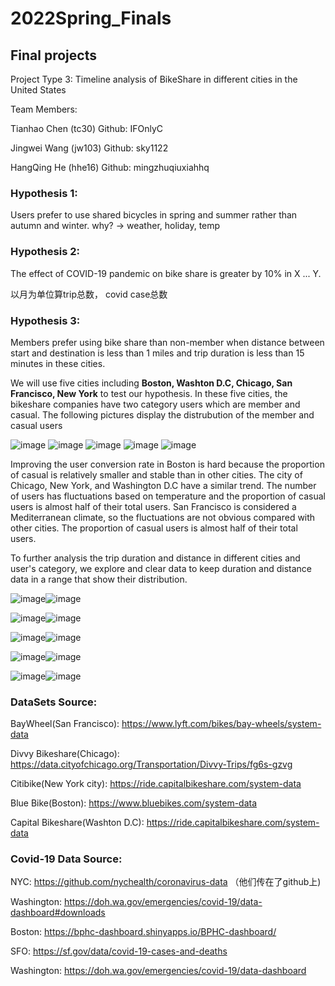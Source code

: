 # 2022Spring_Finals
## Final projects
Project Type 3:  Timeline analysis of BikeShare in different cities in the United States

Team Members:

Tianhao Chen (tc30)    Github: IFOnlyC

Jingwei Wang (jw103)  Github: sky1122

HangQing He (hhe16)  Github: mingzhuqiuxiahhq


### Hypothesis 1:

Users prefer to use shared bicycles in spring and summer rather than autumn and winter.
why? -> weather, holiday, temp


### Hypothesis 2:

The effect of COVID-19 pandemic on bike share is greater by 10% in X ... Y.

以月为单位算trip总数， covid case总数

### Hypothesis 3:
Members prefer using bike share than non-member when distance between start and destination is less than 1 miles and trip duration is less than 15 minutes in these cities.

We will use five cities including **Boston, Washton D.C, Chicago, San Francisco, New York** to test our hypothesis. In these five cities, the bikeshare companies have two category users which are member and casual.
The following pictures display the distrubution of the member and casual users

![image](https://user-images.githubusercontent.com/48091236/166553359-01e048a6-7da2-441d-af0f-652fffd3df27.png)
![image](https://user-images.githubusercontent.com/48091236/166553406-433ff8e4-5327-48cc-bd36-c1495fa0d030.png)
![image](https://user-images.githubusercontent.com/48091236/166553482-75db77a2-57f4-4757-a2fa-cb88b50ad542.png)
![image](https://user-images.githubusercontent.com/48091236/166553541-110c5256-b227-411f-b174-2023381c118f.png)
![image](https://user-images.githubusercontent.com/48091236/166515696-1ef01b14-52d1-47e2-a84c-53d78062825e.png)

Improving the user conversion rate in Boston is hard because the proportion of casual is relatively smaller and stable than in other cities.
The city of Chicago, New York, and Washington D.C have a similar trend. The number of users has fluctuations based on temperature and the proportion of casual users is almost half of their total users.
San Francisco is considered a Mediterranean climate, so the fluctuations are not obvious compared with other cities. The proportion of casual users is almost half of their total users.

To further analysis the trip duration and distance in different cities and user's category, we explore and clear data to keep duration and distance data in a range that show their distribution.

![image](https://user-images.githubusercontent.com/48091236/166536422-1899d1ee-c745-4e48-9c56-a7df16891c5e.png)![image](https://user-images.githubusercontent.com/48091236/166552872-884326cc-8d58-483c-8c85-1ea6f5cf740d.png)

![image](https://user-images.githubusercontent.com/48091236/166552680-c16c7b22-1014-45ef-9b4e-caec2dae4be2.png)![image](https://user-images.githubusercontent.com/48091236/166552748-cc75e6e5-0289-4139-9b01-938a23695530.png)

![image](https://user-images.githubusercontent.com/48091236/166552991-e641dc8c-4de2-4692-a82b-2d33a886974c.png)![image](https://user-images.githubusercontent.com/48091236/166553037-2464f373-dbcd-45b9-8112-38555ba30ef1.png)

![image](https://user-images.githubusercontent.com/48091236/166553072-37792f65-6f56-4a65-a08b-32aad998b3fe.png)![image](https://user-images.githubusercontent.com/48091236/166553142-79e3fd53-1d34-41be-a8b9-9a6c3cccc332.png)

![image](https://user-images.githubusercontent.com/48091236/166553177-a072e6ba-acc5-4ddd-b31d-c16dcaf54434.png)![image](https://user-images.githubusercontent.com/48091236/166553200-9c8b3f4c-591c-4953-a7da-ec53f19b81a9.png)











### DataSets Source:

BayWheel(San Francisco): https://www.lyft.com/bikes/bay-wheels/system-data

Divvy Bikeshare(Chicago): https://data.cityofchicago.org/Transportation/Divvy-Trips/fg6s-gzvg

Citibike(New York city): https://ride.capitalbikeshare.com/system-data

Blue Bike(Boston): https://www.bluebikes.com/system-data

Capital Bikeshare(Washton D.C): https://ride.capitalbikeshare.com/system-data


### Covid-19 Data Source:

NYC: https://github.com/nychealth/coronavirus-data （他们传在了github上)

Washington: https://doh.wa.gov/emergencies/covid-19/data-dashboard#downloads

Boston: https://bphc-dashboard.shinyapps.io/BPHC-dashboard/

SFO: https://sf.gov/data/covid-19-cases-and-deaths

Washington: https://doh.wa.gov/emergencies/covid-19/data-dashboard
